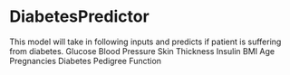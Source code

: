# DiabetesPredictor

This model will take in following inputs and predicts if patient is suffering from diabetes.
Glucose
Blood Pressure
Skin Thickness
Insulin
BMI
Age
Pregnancies
Diabetes Pedigree Function